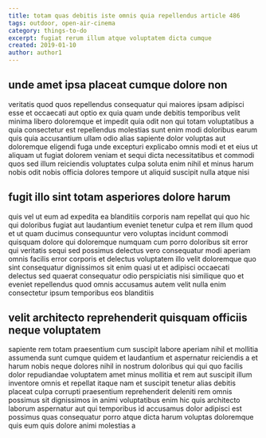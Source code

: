```yaml
---
title: totam quas debitis iste omnis quia repellendus article 486
tags: outdoor, open-air-cinema
category: things-to-do
excerpt: fugiat rerum illum atque voluptatem dicta cumque
created: 2019-01-10
author: author1
---
```


## unde amet ipsa placeat cumque dolore non

veritatis quod quos repellendus consequatur qui maiores ipsam adipisci esse et occaecati aut optio ex quia quam unde debitis temporibus velit minima libero doloremque et impedit quia odit non qui totam voluptatibus a quia consectetur est repellendus molestias sunt enim modi doloribus earum quis quia accusantium ullam odio alias sapiente dolor voluptas aut doloremque eligendi fuga unde excepturi explicabo omnis modi et et eius ut aliquam ut fugiat dolorem veniam et sequi dicta necessitatibus et commodi quos sed illum reiciendis voluptates culpa soluta enim nihil et minus harum nobis odit nobis officia dolores tempore ut aliquid suscipit nulla atque nisi

## fugit illo sint totam asperiores dolore harum

quis vel ut eum ad expedita ea blanditiis corporis nam repellat qui quo hic qui doloribus fugiat aut laudantium eveniet tenetur culpa et rem illum quod et ut quam ducimus consequuntur vero voluptas incidunt commodi quisquam dolore qui doloremque numquam cum porro doloribus sit error qui veritatis sequi sed possimus delectus vero consequatur modi aperiam omnis facilis error corporis et delectus voluptatem illo velit doloremque quo sint consequatur dignissimos sit enim quasi ut et adipisci occaecati delectus sed quaerat consequatur odio perspiciatis nisi similique quo et eveniet repellendus quod omnis accusamus autem velit nulla enim consectetur ipsum temporibus eos blanditiis

## velit architecto reprehenderit quisquam officiis neque voluptatem

sapiente rem totam praesentium cum suscipit labore aperiam nihil et mollitia assumenda sunt cumque quidem et laudantium et aspernatur reiciendis a et harum nobis neque dolores nihil in nostrum doloribus qui qui quo facilis dolor repudiandae voluptatem amet minus mollitia et rem aut suscipit illum inventore omnis et repellat itaque nam et suscipit tenetur alias debitis placeat culpa corrupti praesentium reprehenderit deleniti rem omnis possimus sit dignissimos in animi voluptatibus enim hic quis architecto laborum aspernatur aut qui temporibus id accusamus dolor adipisci est possimus quas consequatur porro atque dicta harum voluptas doloremque quis eum quis dolore animi molestias a
